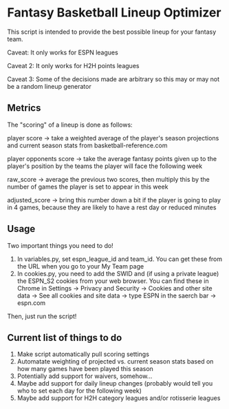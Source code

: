 # Fantasy Basketball Lineup Optimizer
This script is intended to provide the best possible lineup for your fantasy team.

Caveat: It only works for ESPN leagues

Caveat 2: It only works for H2H points leagues

Caveat 3: Some of the decisions made are arbitrary so this may or may not be a random lineup generator


## Metrics
The "scoring" of a lineup is done as follows:

player score -> take a weighted average of the player's season projections and current season stats from basketball-reference.com

player opponents score -> take the average fantasy points given up to the player's position by the teams the player will face the following week

raw_score -> average the previous two scores, then multiply this by the number of games the player is set to appear in this week

adjusted_score -> bring this number down a bit if the player is going to play in 4 games, because they are likely to have a rest day or reduced minutes

## Usage
Two important things you need to do!

1. In variables.py, set espn_league_id and team_id. You can get these from the URL when you go to your My Team page
2. In cookies.py, you need to add the SWID and (if using a private league) the ESPN_S2 cookies from your web browser. You can find these in Chrome in Settings -> Privacy and Security -> Cookies and other site data -> See all cookies and site data -> type ESPN in the saerch bar -> espn.com

Then, just run the script!

## Current list of things to do
1. Make script automatically pull scoring settings
2. Automatate weighting of projected vs. current season stats based on how many games have been played this season
3. Potentially add support for waivers, somehow...
4. Maybe add support for daily lineup changes (probably would tell you who to set each day for the following week)
5. Maybe add support for H2H category leagues and/or rotisserie leagues